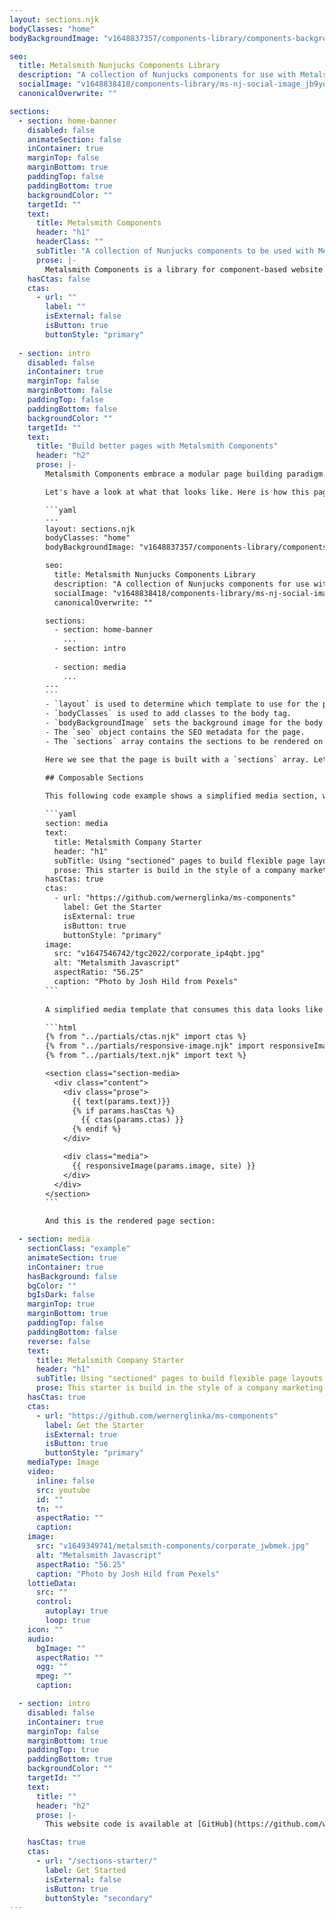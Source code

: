 ```yaml
---
layout: sections.njk
bodyClasses: "home"
bodyBackgroundImage: "v1648837357/components-library/components-background_mfr1ag.jpg"

seo:
  title: Metalsmith Nunjucks Components Library
  description: "A collection of Nunjucks components for use with Metalsmith"
  socialImage: "v1648838418/components-library/ms-nj-social-image_jb9yox.jpg"
  canonicalOverwrite: ""

sections:
  - section: home-banner
    disabled: false
    animateSection: false
    inContainer: true
    marginTop: false
    marginBottom: true
    paddingTop: false
    paddingBottom: true
    backgroundColor: ""
    targetId: ""
    text:
      title: Metalsmith Components
      header: "h1"
      headerClass: ""
      subTitle: "A collection of Nunjucks components to be used with Metalsmith"
      prose: |-
        Metalsmith Components is a library for component-based website development. It includes base components and page sections for flexible page layouts. Leave long-text pages behind and implement flexible content models.
    hasCtas: false
    ctas:
      - url: ""
        label: ""
        isExternal: false
        isButton: true
        buttonStyle: "primary"
  
  - section: intro
    disabled: false
    inContainer: true
    marginTop: false
    marginBottom: false
    paddingTop: false
    paddingBottom: false
    backgroundColor: ""
    targetId: ""
    text:
      title: "Build better pages with Metalsmith Components"
      header: "h2"
      prose: |-
        Metalsmith Components embrace a modular page building paradigm. Rather than using the markdown body for all content, a structured content model is defined in the page fontmatter. Frontmatter objects define pages section templates. As a result page layout files are much shorter, as the code is organized into smaller component files, components can easily be reused on any page. 

        Let's have a look at what that looks like. Here is how this page is build:

        ```yaml
        ---
        layout: sections.njk
        bodyClasses: "home"
        bodyBackgroundImage: "v1648837357/components-library/components-background_mfr1ag.jpg"

        seo:
          title: Metalsmith Nunjucks Components Library
          description: "A collection of Nunjucks components for use with Metalsmith"
          socialImage: "v1648838418/components-library/ms-nj-social-image_jb9yox.jpg"
          canonicalOverwrite: ""

        sections:
          - section: home-banner
            ...
          - section: intro
            
          - section: media
            ...
        ---
        ```
        - `layout` is used to determine which template to use for the page.
        - `bodyClasses` is used to add classes to the body tag. 
        - `bodyBackgroundImage` sets the background image for the body. 
        - The `seo` object contains the SEO metadata for the page. 
        - The `sections` array contains the sections to be rendered on the page.

        Here we see that the page is built with a `sections` array. Let's have a closer look at the media section.

        ## Composable Sections

        This following code example shows a simplified media section, which is composed of the base components `text`, `ctas` and `image`. 
        
        ```yaml
        section: media
        text:
          title: Metalsmith Company Starter
          header: "h1"
          subTitle: Using "sectioned" pages to build flexible page layouts
          prose: This starter is build in the style of a company marketing site. The components on this site are bare-bone interpretations of common information presentation patterns that can be found on many corporate websites. [The source code for this site can be found on GitHub](https://github.com/wernerglinka/metalsmith-company-starter).
        hasCtas: true
        ctas:
          - url: "https://github.com/wernerglinka/ms-components"
            label: Get the Starter
            isExternal: true
            isButton: true
            buttonStyle: "primary"
        image:
          src: "v1647546742/tgc2022/corporate_ip4qbt.jpg"
          alt: "Metalsmith Javascript"
          aspectRatio: "56.25"
          caption: "Photo by Josh Hild from Pexels"
        ```
      
        A simplified media template that consumes this data looks like this. Note that the template calls base components to render the text, image and the CTAs.

        ```html
        {% from "../partials/ctas.njk" import ctas %}
        {% from "../partials/responsive-image.njk" import responsiveImage %}
        {% from "../partials/text.njk" import text %}

        <section class="section-media>
          <div class="content">
            <div class="prose">
              {{ text(params.text)}}
              {% if params.hasCtas %}
                {{ ctas(params.ctas) }}
              {% endif %}
            </div>

            <div class="media">
              {{ responsiveImage(params.image, site) }}
            </div>
          </div>
        </section>
        ```

        And this is the rendered page section:

  - section: media
    sectionClass: "example"
    animateSection: true
    inContainer: true
    hasBackground: false
    bgColor: ""
    bgIsDark: false
    marginTop: true
    marginBottom: true
    paddingTop: false
    paddingBottom: false
    reverse: false
    text:
      title: Metalsmith Company Starter
      header: "h1"
      subTitle: Using "sectioned" pages to build flexible page layouts
      prose: This starter is build in the style of a company marketing site. The components on this site are bare-bone interpretations of common information presentation patterns that can be found on many corporate websites. [The source code for this site can be found on GitHub](https://github.com/wernerglinka/metalsmith-company-starter).
    hasCtas: true
    ctas:
      - url: "https://github.com/wernerglinka/ms-components"
        label: Get the Starter
        isExternal: true
        isButton: true
        buttonStyle: "primary"
    mediaType: Image
    video:
      inline: false
      src: youtube
      id: ""
      tn: ""
      aspectRatio: ""
      caption:
    image:
      src: "v1649349741/metalsmith-components/corporate_jwbmek.jpg"
      alt: "Metalsmith Javascript"
      aspectRatio: "56.25"
      caption: "Photo by Josh Hild from Pexels"
    lottieData:
      src: ""
      control:
        autoplay: true
        loop: true
    icon: ""
    audio:
      bgImage: ""
      aspectRatio: ""
      ogg: ""
      mpeg: ""
      caption:

  - section: intro
    disabled: false
    inContainer: true
    marginTop: false
    marginBottom: true
    paddingTop: true
    paddingBottom: true
    backgroundColor: ""
    targetId: ""
    text:
      title: ""
      header: "h2"
      prose: |-
        This website code is available at [GitHub](https://github.com/wernerglinka/metalsmith-nunjucks-components). 

    hasCtas: true
    ctas:
      - url: "/sections-starter/"
        label: Get Started
        isExternal: false
        isButton: true
        buttonStyle: "secondary"
---
```

